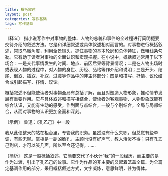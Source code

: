 ```yaml
---
title: 概括叙述
layout: post
categories: 写作基础
tags: 写作基础
---
```


〔释义〕 指小说写作中对事物的整体、人物的总貌和事件的全过程进行简明扼要交待介绍的叙述方法。它是和详细叙述或具体叙述相对而言的。对事物进行概括叙述，常取鸟瞰角度，利用全景镜头，抓住事物的基本轮廓和总体特征，做粗线条勾勒。它有助于读者对事物的全面认识和宏观把握。在小说中，概括叙述常用于以下场合：一是交代事情发生的时间、地点、前因后果等背景情况；二是在人物出场时或表现人物的过程中，对人物的身世、历经、品格等作介绍和说明；三是开头、结尾、倒叙、插叙、补叙、过渡等作品中的非主体部分；四是和描写、抒情、议论结合或引起描写、抒情、议论。

概括叙述不但能使读者对事物全局有总括了解，而且对塑造人物形象，推动情节发展有重要作用。它与具体叙述和描写相结合，使读者对客观事物、人物形象既能有综合认识，又能有生动的感受，作到面与点结合，一般与个别结合，全局与局部结合，从而对事物的认识更加全面和深刻。

〔示例〕 鲁迅：《孔乙己》中一段

我从此便整天的站在柜台里，专管我的职务。虽然没有什么失职，但总觉有些单调，有些无聊。掌柜是一副凶脸孔，主顾也没有好声气，教人活泼不得；只有孔乙己到店，才可以笑几声，所以至今还记得。……

〔简析〕 这是一般概括叙述，它简要交代了小伙计“我”的一段经历，而主要的是作为过渡，引出了孔乙己的故事。它作为作品的非主要的又起着笼盖全篇、为全篇定基调作用的部分，采用概括叙述方式，文字凝炼，意思鲜明，甚为得体。 